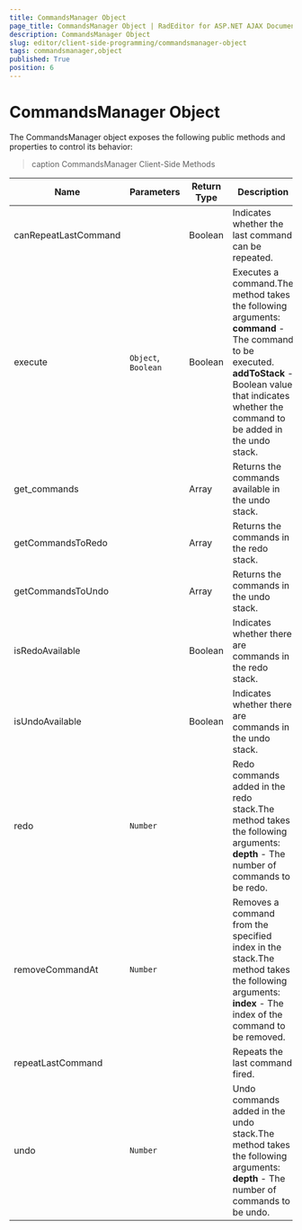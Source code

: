 ```yaml
---
title: CommandsManager Object
page_title: CommandsManager Object | RadEditor for ASP.NET AJAX Documentation
description: CommandsManager Object
slug: editor/client-side-programming/commandsmanager-object
tags: commandsmanager,object
published: True
position: 6
---
```


# CommandsManager Object

The CommandsManager object exposes the following public methods and properties to control its behavior:

>caption CommandsManager Client-Side Methods


| Name | Parameters | Return Type | Description |
| ------ | ------ | ------ | ------ |
|canRepeatLastCommand||Boolean|Indicates whether the last command can be repeated.|
|execute|`Object`, `Boolean`|Boolean|Executes a command.The method takes the following arguments: **command** - The command to be executed. **addToStack** - Boolean value that indicates whether the command to be added in the undo stack.|
|get_commands||Array|Returns the commands available in the undo stack.|
|getCommandsToRedo||Array|Returns the commands in the redo stack.|
|getCommandsToUndo||Array|Returns the commands in the undo stack.|
|isRedoAvailable||Boolean|Indicates whether there are commands in the redo stack.|
|isUndoAvailable||Boolean|Indicates whether there are commands in the undo stack.|
|redo|`Number`||Redo commands added in the redo stack.The method takes the following arguments: **depth** - The number of commands to be redo.|
|removeCommandAt|`Number`||Removes a command from the specified index in the stack.The method takes the following arguments: **index** - The index of the command to be removed.|
|repeatLastCommand|||Repeats the last command fired.|
|undo|`Number`||Undo commands added in the undo stack.The method takes the following arguments: **depth** - The number of commands to be undo.|
